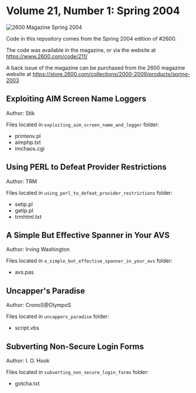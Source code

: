 # Volume 21, Number 1: Spring 2004

![2600 Magazine Spring 2004](https://www.2600.com/sites/default/files/styles/large/public/sp041.gif)

Code in this repository comes from the Spring 2004 edition of #2600.

The code was available in the magazine, or via the website at https://www.2600.com/code/211/

A back issue of the magazine can be purchased from the 2600 magazine website at https://store.2600.com/collections/2000-2009/products/spring-2003


## Exploiting AIM Screen Name Loggers

Author: Stik

Files located in `exploiting_aim_screen_name_and_logger` folder:

* printenv.pl
* aimphp.txt
* imchaos.cgi


## Using PERL to Defeat Provider Restrictions
Author: TRM

Files located in `using_perl_to_defeat_provider_restrictions` folder:

* setip.pl
* getip.pl
* trmhtml.txt



## A Simple But Effective Spanner in Your AVS
Author: Irving Washington

Files located in `a_simple_but_effective_spanner_in_your_avs` folder:

* avs.pas

## Uncapper's Paradise
Author: CronoS@OlympoS

Files located in `uncappers_paradise` folder:

* script.vbs

## Subverting Non-Secure Login Forms
Author: I. O. Hook

Files located in `subverting_non_secure_login_forms` folder:

* gotcha.txt


